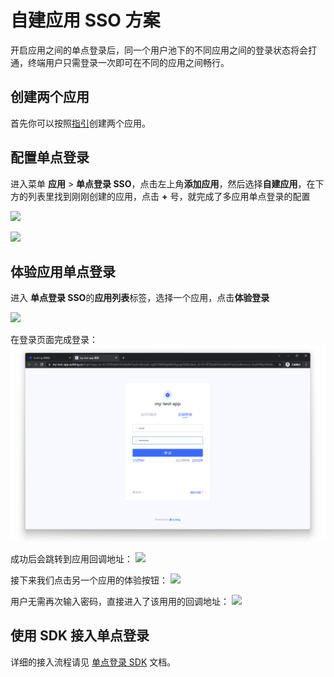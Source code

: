 # 自建应用 SSO 方案

<LastUpdated/>

开启应用之间的单点登录后，同一个用户池下的不同应用之间的登录状态将会打通，终端用户只需登录一次即可在不同的应用之间畅行。

## 创建两个应用

首先你可以按照[指引](/guides/app-new/create-app/create-app.md)创建两个应用。

## 配置单点登录

进入菜单 **应用** > **单点登录 SSO**，点击左上角**添加应用**，然后选择**自建应用**，在下方的列表里找到刚刚创建的应用，点击 **+** 号，就完成了多应用单点登录的配置

<!-- 分别进入这两个应用的配置页面，选择**登录控制**标签页，开启多域名单点登录开关。 -->

![](./images/01.png)

![](./images/02.png)

## 体验应用单点登录

进入 **单点登录 SSO**的**应用列表**标签，选择一个应用，点击**体验登录**

![](./images/03.png)

在登录页面完成登录：
![](./images/sso04.png)

成功后会跳转到应用回调地址：
![](./images/sso05.png)

接下来我们点击另一个应用的体验按钮：
![](./images/03.png)

用户无需再次输入密码，直接进入了该用用的回调地址：
![](./images/sso07.png)

## 使用 SDK 接入单点登录

详细的接入流程请见 [单点登录 SDK](/reference/sdk-for-sso-spa.md) 文档。

